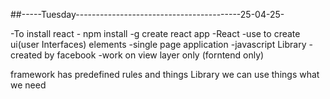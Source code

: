 ##-----Tuesday-----------------------------------------25-04-25-

-To install react - npm install -g create react app
-React 
-use to create ui(user Interfaces) elements
-single page application
-javascript Library
-created by facebook
-work on view layer only (forntend only)

framework has predefined rules and things
Library we can use things what we need 

